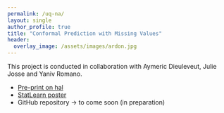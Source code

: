 ```yaml
---
permalink: /uq-na/
layout: single
author_profile: true
title: "Conformal Prediction with Missing Values"
header:
  overlay_image: /assets/images/ardon.jpg
---
```


This project is conducted in collaboration with Aymeric Dieuleveut, Julie Josse and Yaniv Romano.

- [Pre-print on hal](https://hal.science/hal-03896384)
- [StatLearn poster](http://mzaffran.github.io/assets/files/Posters/cp_na_statlearn_poster.pdf)
- GitHub repository &rarr; to come soon (in preparation)
